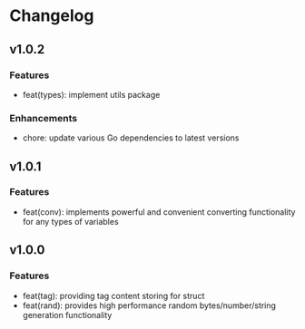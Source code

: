 # Changelog

## v1.0.2

### Features
* feat(types): implement utils package

### Enhancements
* chore: update various Go dependencies to latest versions

## v1.0.1

### Features
* feat(conv): implements powerful and convenient converting functionality for any types of variables

## v1.0.0

### Features
* feat(tag): providing tag content storing for struct
* feat(rand): provides high performance random bytes/number/string generation functionality
